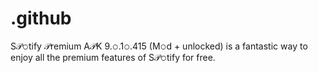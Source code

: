 # .github
S𝒫𝚘tify 𝒫remium A𝒫K 9.𝚘.1𝚘.415 (M𝚘d + unlocked) is a fantastic way to enjoy all the premium features of S𝒫𝚘tify for free.
